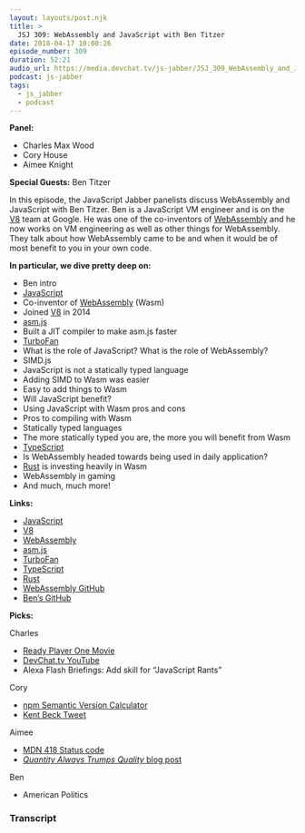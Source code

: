 ```yaml
---
layout: layouts/post.njk
title: >
  JSJ 309: WebAssembly and JavaScript with Ben Titzer
date: 2018-04-17 10:00:26
episode_number: 309
duration: 52:21
audio_url: https://media.devchat.tv/js-jabber/JSJ_309_WebAssembly_and_JavaScript_with_Ben_Titzer.mp3
podcast: js-jabber
tags:
  - js_jabber
  - podcast
---
```


**Panel:**

- Charles Max Wood
- Cory House
- Aimee Knight

**Special Guests:** Ben Titzer

In this episode, the JavaScript Jabber panelists discuss WebAssembly and JavaScript with Ben Titzer. Ben is a JavaScript VM engineer and is on the [V8](https://developers.google.com/v8/) team at Google. He was one of the co-inventors of [WebAssembly](https://webassembly.org/) and he now works on VM engineering as well as other things for WebAssembly. They talk about how WebAssembly came to be and when it would be of most benefit to you in your own code.

**In particular, we dive pretty deep on:**

- Ben intro
- [JavaScript](https://www.javascript.com/)
- Co-inventor of [WebAssembly](https://webassembly.org/) (Wasm)
- Joined [V8](https://developers.google.com/v8/) in 2014
- [asm.js](https://asmjs.org/)
- Built a JIT compiler to make asm.js faster
- [TurboFan](https://github.com/v8/v8/wiki/TurboFan)
- What is the role of JavaScript? What is the role of WebAssembly?
- SIMD.js
- JavaScript is not a statically typed language
- Adding SIMD to Wasm was easier
- Easy to add things to Wasm
- Will JavaScript benefit?
- Using JavaScript with Wasm pros and cons
- Pros to compiling with Wasm
- Statically typed languages
- The more statically typed you are, the more you will benefit from Wasm
- [TypeScript](https://www.typescriptlang.org/)
- Is WebAssembly headed towards being used in daily application?
- [Rust](https://www.rust-lang.org/en-US/) is investing heavily in Wasm
- WebAssembly in gaming
- And much, much more!

**Links:**

- [JavaScript](https://www.javascript.com/)
- [V8](https://developers.google.com/v8/)
- [WebAssembly](https://webassembly.org/)
- [asm.js](https://asmjs.org/)
- [TurboFan](https://github.com/v8/v8/wiki/TurboFan)
- [TypeScript](https://www.typescriptlang.org/)
- [Rust](https://www.rust-lang.org/en-US/)
- [WebAssembly GitHub](https://github.com/webassembly)
- [Ben’s GitHub](https://github.com/titzer)

**Picks:**

Charles

- [Ready Player One Movie](https://readyplayeronemovie.com/)
- [DevChat.tv YouTube](https://www.youtube.com/channel/UCABJEQ57MIn6X3TIHIebJUw)
- Alexa Flash Briefings: Add skill for “JavaScript Rants”

Cory

- [npm Semantic Version Calculator](https://semver.npmjs.com/)
- [Kent Beck Tweet](https://twitter.com/KentBeck/status/974359988352110592)

Aimee

- [MDN 418 Status code](https://developer.mozilla.org/en-US/docs/Web/HTTP/Status/418)
- [_Quantity Always Trumps Quality_ blog post](https://blog.codinghorror.com/quantity-always-trumps-quality/)

Ben

- American Politics

### Transcript
